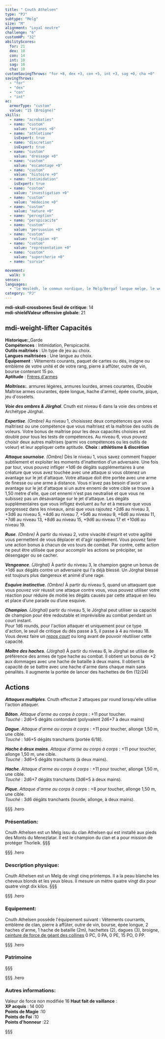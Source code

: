 ```yaml
---
title: " Cnuth Athelsen"
type: "PJ"
subtype: "Melg"
size: "M"
alignment: "Loyal neutre"
challenge: "6"
customHP: "32"
abilityScores:
  for: 21
  dex: 10
  con: 14
  int: 10
  sag: 10
  cha: 10
customSavingThrows: "for +8, dex +3, con +5, int +3, sag +0, cha +0"
savingThrows:
  - "for"
  - "dex"
  - "con"
  - "int"
ac:
  armorType: "custom"
  value: "15 (Broigne)"
skills:
  - name: "acrobaties"
  - name: "custom"
    value: "arcanes +0"
  - name: "athletisme"
    isExpert: true
  - name: "discretion"
    isExpert: true
  - name: "custom"
    value: "dressage +0"
  - name: "custom"
    value: "escamotage +0"
  - name: "custom"
    value: "histoire +0"
  - name: "intimidation"
    isExpert: true
  - name: "custom"
    value: "investigation +0"
  - name: "custom"
    value: "médecine +0"
  - name: "custom"
    value: "nature +0"
  - name: "perception"
  - name: "perspicacite"
  - name: "custom"
    value: "persuasion +0"
  - name: "custom"
    value: "religion +0"
  - name: "custom"
    value: "représentation +0"
  - name: "custom"
    value: "supercherie +0"
  - name: "survie"

movement:
  walk: 9
senses:
languages:
  - "le Weslèdh, le commun nordique, le Melg/Bergaf langue melge, le welkarn dialecte melg,l'Alcane/Alcath commun impérial "
category: "PJ"
---
```

**<v-icon>mdi-skull-crossbones</v-icon> Seuil de critique**: 14      
**<v-icon>mdi-shield</v-icon>Valeur offensive globale**: 21   

## <v-icon>mdi-weight-lifter</v-icon> Capacités
**Historique:**_Garde  
**Compétences** : Intimidation, Perspicacité.  
**Outils maîtrisés** : Un type de jeu au choix.  
**Langues maîtrisées** : Une langue au choix.  
**Équipement** : Vêtements courants, paquet de cartes ou dés, insigne ou emblème de votre unité et de votre rang, pierre à affûter, outre de vin, bourse contenant 15 po.  
**Aptitude** : [Frères d'armes](/personnalite-et-historique/#freres-d'armes)  

_**Maîtrises:**_. armures légères, armures lourdes, armes courantes, (Double Maîtrise armes courantes, épée longue, hache d'arme), épée courte, pique, jeu d'osselets.

_**Voie des ombres & Jörghal**_. Cnuth est niveau 6 dans la voie des ombres et Archétype Jörghal.   

_**Expertise**_. *(Ombre)* Au niveau 1, choisissez deux compétences que vous maîtrisez ou une compétence que vous maîtrisez et la maîtrise des outils de voleurs. Votre bonus de maîtrise pour les deux capacités choisies est doublé pour tous les tests de compétences. Au niveau 6, vous pouvez choisir deux autres maîtrises (parmi vos compétences ou les outils de voleur) et leur appliquer cette aptitude. **Choix : athlétisme & discrétion**  

_**Attaque sournoise**_. *(Ombre)* Dès le niveau 1, vous savez comment frapper subtilement et exploiter les moments d'inattention d'un adversaire. Une fois par tour, vous pouvez infliger +1d6 de dégâts supplémentaires à une créature que vous avez touchée avec une attaque si vous obtenez un avantage sur le jet d'attaque. Votre attaque doit être portée avec une arme de finesse ou une arme à distance. Vous n'avez pas besoin d'avoir un avantage sur le jet d'attaque si un autre ennemi de votre cible se trouve à 1,50 mètre d'elle, que cet ennemi n'est pas neutralisé et que vous ne subissez pas un désavantage sur le jet d'attaque. Les dégâts supplémentaires que vous infligez évoluent au fur et à mesure que vous progressez dans les niveaux, ainsi que vous rajoutez +2d6 au niveau 3, +3d6 au niveau 5, +4d6 au niveau 7, +5d6 au niveau 9, +6d6 au niveau 11, +7d6 au niveau 13, +8d6 au niveau 15, +9d6 au niveau 17 et +10d6 au niveau 19.  

_**Ruse**_. *(Ombre)* À partir du niveau 2, votre vivacité d'esprit et votre agilité vous permettent de vous déplacer et d'agir rapidement. Vous pouvez faire une action bonus à chacun de vos tours de combat. Par contre, cette action ne peut être utilisée que pour accomplir les actions se précipiter, se désengager ou se cacher.  

_**Vengeance**_. *(Jörghal)* À partir du niveau 3, le champion gagne un bonus de +1d6 aux dégâts contre un adversaire qui l'a déjà blessé. Un Jörghal blessé est toujours plus dangereux et animé d'une rage.   

_**Esquive instinctive**_. *(Ombre)* À partir du niveau 5, quand un attaquant que vous pouvez voir réussit une attaque contre vous, vous pouvez utiliser votre réaction pour réduire de moitié les dégâts causés par cette attaque en lieu et place d’une parade ou d’une esquive.  

_**Champion**_. *(Jörghal)*  partir du niveau 5, le Jörghal peut utiliser sa capacité de champion pour être redoutable et imprévisible au combat pendant un court instant.  
Pour 1d6 rounds, pour l'action attaquer et uniquement pour ce type d'action, le seuil de critique du dés passe à 5, il passe à 4 au niveau 18. Vous devez faire un [_repos court_](/gerer-la-sante-du-personnage/#repos-court) ou long avant de pouvoir réutiliser cette capacité.  

_**Maître des haches**_. *(Jörghal)* À partir du niveau 6, le Jörghal se utilise de préférence des armes de type hache au combat. Il obtient un bonus de +2 aux dommages avec une hache de bataille à deux mains. Il obtient la capacité de se battre avec une hache d'arme dans chaque main sans pénalités. Il augmente la portée de lancer des hachettes de 6m (12/24)  

## Actions  
_**Attaques multiples**_. Cnuth effectue 2 attaques par round lorsqu'elle utilise l'action attaquer.

_**Bâton**_. _Attaque d'arme au corps à corps_ : +11 pour toucher.  
_Touché_ : 2d6+5 dégâts contondant (polyvalent 2d6+7 à deux mains)  

_**Dague**_. _Attaque d'arme au corps à corps_ : +11 pour toucher, allonge 1,50 m, une cible.  
_Touché_ : 1d6+5 dégâts tranchants (portée 6/18).   

_**Hache à deux mains**_. _Attaque d'arme au corps à corps_ : +11 pour toucher, allonge 1,50 m, une cible.  
_Touché_ : 3d6+5 dégâts tranchants (à deux mains).  

_**Hache**_. _Attaque d'arme au corps à corps_ : +11 pour toucher, allonge 1,50 m, une cible.  
_Touché_ : 2d6+7 dégâts tranchants (3d6+5 à deux mains).  

_**Pique**_. _Attaque d'arme au corps à corps_ : +8 pour toucher, allonge 1,50 m, une cible.  
_Touché_ : 3d6 dégâts tranchants (lourde, allonge, à deux mains).  




§§§ .hero
### Présentation:  
Cnuth Athelsen est un Melg issu du clan Athelsen qui est installé aux pieds des Monts du Menezlatar. Il est le champion du clan et a pour mission de protéger Thorleik.
§§§

§§§ .hero
### Description physique:  
Cnuth Athelsen  est un Melg de vingt cinq printemps. Il a la peau blanche les cheveux blonds et les yeux bleus. Il mesure un mètre quatre vingt dix pour quatre vingt dix kilos.
§§§

§§§ .hero
### Equipement:  
Cnuth Athelsen  possède l'équipement suivant : Vêtements courrants, emblème de clan, pierre à affûter, outre de vin, bourse, épée longue, 2 haches d'arme, 1 hache de bataille (2m), hachettes (2), dagues (3), broigne, [ceinture de force de géant des collines](/liste-objets-magiques/ceinture-de-force-geant-des-collines)
0 PC,  0 PA, 0 PE, 15 PO, 0 PP.

§§§ .hero
### Patrimoine  
§§§

§§§ .hero
### Autres informations:  
Valeur de force non modifiée 16
**Haut fait de vaillance** :  
**XP acquis** : 14 000  
**Points de Magie** :10   
**Points de Foi** :10        
**Points d'honneur** :22    


§§§
